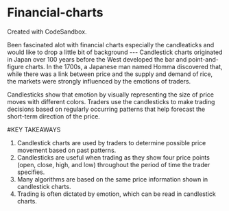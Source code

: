 # Financial-charts

Created with CodeSandbox.

Been fascinated alot with financial charts especially the candleaticks and would like to drop a little bit of background --- Candlestick charts originated in Japan over 100 years before the West developed the bar and point-and-figure charts. In the 1700s, a Japanese man named Homma discovered that, while there was a link between price and the supply and demand of rice, the markets were strongly influenced by the emotions of traders.

Candlesticks show that emotion by visually representing the size of price moves with different colors. Traders use the candlesticks to make trading decisions based on regularly occurring patterns that help forecast the short-term direction of the price.

#KEY TAKEAWAYS

1. Candlestick charts are used by traders to determine possible price movement based on past patterns.
2. Candlesticks are useful when trading as they show four price points (open, close, high, and low) throughout the period of time the trader specifies.
3. Many algorithms are based on the same price information shown in candlestick charts.
4. Trading is often dictated by emotion, which can be read in candlestick charts.
